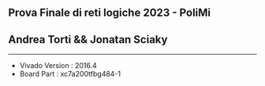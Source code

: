 ## Prova Finale di reti logiche 2023 - PoliMi
## Andrea Torti && Jonatan Sciaky
---
- Vivado Version : 2016.4
- Board Part : xc7a200tfbg484-1